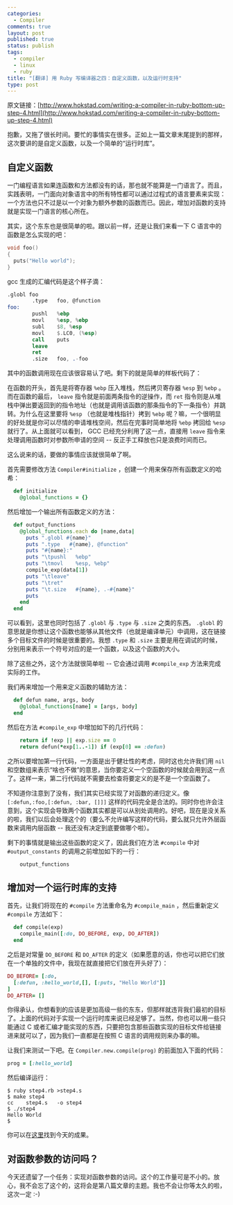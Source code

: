 ```yaml
---
categories:
  - Compiler
comments: true
layout: post
published: true
status: publish
tags:
  - compiler
  - linux
  - ruby
title: "[翻译] 用 Ruby 写编译器之四：自定义函数，以及运行时支持"
type: post
---
```


原文链接：[http://www.hokstad.com/writing-a-compiler-in-ruby-bottom-up-step-4.html](http://www.hokstad.com/writing-a-compiler-in-ruby-bottom-up-step-4.html)

抱歉，又拖了很长时间。要忙的事情实在很多。正如上一篇文章末尾提到的那样，这次要讲的是自定义函数，以及一个简单的“运行时库”。

## 自定义函数

一门编程语言如果连函数和方法都没有的话，那也就不能算是一门语言了。而且，实践表明，一门面向对象语言中的所有特性都可以通过过程式的语言要素来实现：一个方法也只不过是以一个对象为额外参数的函数而已。因此，增加对函数的支持就是实现一门语言的核心所在。

其实，这个东东也是很简单的啦。跟以前一样，还是让我们来看一下 C 语言中的函数是怎么实现的吧：

``` c
void foo()
{
  puts("Hello world");
}
```

gcc 生成的汇编代码是这个样子滴：

``` nasm
.globl foo
        .type   foo, @function
foo:
        pushl   %ebp
        movl    %esp, %ebp
        subl    $8, %esp
        movl    $.LC0, (%esp)
        call    puts
        leave
        ret
        .size   foo, .-foo
```

其中的函数调用现在应该很容易认了吧。剩下的就是简单的样板代码了：

在函数的开头，首先是将寄存器 `%ebp` 压入堆栈，然后拷贝寄存器 `%esp` 到 `%ebp` 。而在函数的最后， `leave` 指令就是前面两条指令的逆操作，而 `ret` 指令则是从堆栈中弹出要返回到的指令地址（也就是调用该函数的那条指令的下一条指令）并跳转。为什么在这里要将 `%esp` （也就是堆栈指针）拷到 `%ebp` 呢？嘛，一个很明显的好处就是你可以尽情的申请堆栈空间，然后在完事时简单地将 `%ebp` 拷回给 `%esp` 就行了。从上面就可以看到， GCC 已经充分利用了这一点，直接用 `leave` 指令来处理调用函数时对参数所申请的空间 -- 反正手工释放也只是浪费时间而已。

这么说来的话，要做的事情应该就很简单了啊。

首先需要修改方法 `Compiler#initialize` ，创建一个用来保存所有函数定义的哈希：

``` ruby
  def initialize
    @global_functions = {}
```

然后增加一个输出所有函数定义的方法：

``` ruby
  def output_functions
    @global_functions.each do |name,data|
      puts ".globl #{name}"
      puts ".type   #{name}, @function"
      puts "#{name}:"
      puts "\tpushl   %ebp"
      puts "\tmovl    %esp, %ebp"
      compile_exp(data[1])
      puts "\tleave"
      puts "\tret"
      puts "\t.size   #{name}, .-#{name}"
      puts
    end
  end
```

可以看到，这里也同时包括了 `.globl` 与 `.type` 与 `.size` 之类的东西。 `.globl` 的意思就是你想让这个函数也能够从其他文件（也就是编译单元）中调用，这在链接多个目标文件的时候是很重要的。我想 `.type` 和 `.size` 主要是用在调试的时候，分别用来表示一个符号对应的是一个函数，以及这个函数的大小。

除了这些之外，这个方法就很简单啦 -- 它会通过调用 `#compile_exp` 方法来完成实际的工作。

我们再来增加一个用来定义函数的辅助方法：

``` ruby
  def defun name, args, body
    @global_functions[name] = [args, body]
  end
```

然后在方法 `#compile_exp` 中增加如下的几行代码：

``` ruby
    return if !exp || exp.size == 0
    return defun(*exp[1..-1]) if (exp[0] == :defun)
```

之所以要增加第一行代码，一方面是出于健壮性的考虑，同时这也允许我们用 `nil` 和空数组来表示“啥也不做”的意思，当你要定义一个空函数的时候就会用到这一点了。这样一来，第二行代码就不需要去检查将要定义的是不是一个空函数了。

不知道你注意到了没有，我们其实已经实现了对函数的递归定义。像 `[:defun,:foo,[:defun, :bar, []]]` 这样的代码完全是合法的。同时你也许会注意到，这个实现会导致两个函数其实都是可以从别处调用的。好吧，现在是没关系的啦，我们以后会处理这个的（要么不允许编写这样的代码，要么就只允许外层函数来调用内层函数 -- 我还没有决定到底要做哪个啦）。

剩下的事情就是输出这些函数的定义了，因此我们在方法 `#compile` 中对 `#output_constants` 的调用之前增加如下的一行：

``` ruby
    output_functions
```

## 增加对一个运行时库的支持

首先，让我们将现在的 `#compile` 方法重命名为 `#compile_main` ，然后重新定义 `#compile` 方法如下：

``` ruby
  def compile(exp)
    compile_main([:do, DO_BEFORE, exp, DO_AFTER])
  end
```

之后是对常量 `DO_BEFORE` 和 `DO_AFTER` 的定义（如果愿意的话，你也可以把它们放在一个单独的文件中，我现在就直接把它们放在开头好了）：

``` ruby
DO_BEFORE= [:do,
  [:defun, :hello_world,[], [:puts, "Hello World"]]
]
DO_AFTER= []
```

你得承认，你想看到的应该是更加高级一些的东东，但那样就违背我们最初的目标了。上面的代码对于实现一个运行时库来说已经足够了。当然，你也可以用一些只能通过 C 或者汇编才能实现的东西，只要把包含那些函数实现的目标文件给链接进来就可以了，因为我们一直都是在按照 C 语言的调用规则来办事的嘛。

让我们来测试一下吧。在 `Compiler.new.compile(prog)` 的前面加入下面的代码：

``` ruby
prog = [:hello_world]
```

然后编译运行：

``` plain
$ ruby step4.rb >step4.s
$ make step4
cc    step4.s   -o step4
$ ./step4
Hello World
$
```

你可以在[这里](http://www.hokstad.com/static/compiler/step4.rb)找到今天的成果。

## 对函数参数的访问吗？

今天还遗留了一个任务：实现对函数参数的访问。这个的工作量可是不小的。放心，我不会忘了这个的，这将会是第八篇文章的主题。我也不会让你等太久的啦，这次一定 :-)

